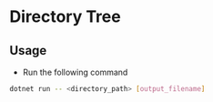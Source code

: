 # Directory Tree

## Usage

- Run the following command

```bash
dotnet run -- <directory_path> [output_filename]
```
